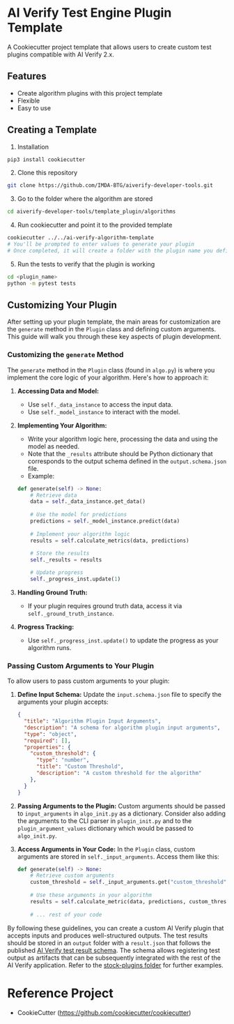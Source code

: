 # AI Verify Test Engine Plugin Template

A Cookiecutter project template that allows users to create custom test plugins compatible with AI Verify 2.x. 

## Features
- Create algorithm plugins with this project template
- Flexible
- Easy to use

## Creating a Template

1. Installation
  ```bash
  pip3 install cookiecutter
  ```

2. Clone this repository
  ```bash
  git clone https://github.com/IMDA-BTG/aiverify-developer-tools.git
  ```

3. Go to the folder where the algorithm are stored
  ```bash
  cd aiverify-developer-tools/template_plugin/algorithms
  ```
  
4. Run cookiecutter and point it to the provided template
  ```bash
  cookiecutter ../../ai-verify-algorithm-template
  # You'll be prompted to enter values to generate your plugin
  # Once completed, it will create a folder with the plugin name you defined in your current working directory
  ```

5. Run the tests to verify that the plugin is working
  ```bash
  cd <plugin_name>
  python -m pytest tests
  ```

## Customizing Your Plugin

After setting up your plugin template, the main areas for customization are the `generate` method in the `Plugin` class and defining custom arguments. This guide will walk you through these key aspects of plugin development.

### Customizing the `generate` Method

The `generate` method in the `Plugin` class (found in `algo.py`) is where you implement the core logic of your algorithm. Here's how to approach it:

1. **Accessing Data and Model:**
   - Use `self._data_instance` to access the input data.
   - Use `self._model_instance` to interact with the model.

2. **Implementing Your Algorithm:**
   - Write your algorithm logic here, processing the data and using the model as needed.
   - Note that the `_results` attribute should be Python dictionary that corresponds to the output schema defined in the `output.schema.json` file.
   - Example:
    ```python
    def generate(self) -> None:
        # Retrieve data
        data = self._data_instance.get_data()
        
        # Use the model for predictions
        predictions = self._model_instance.predict(data)
        
        # Implement your algorithm logic
        results = self.calculate_metrics(data, predictions)
        
        # Store the results
        self._results = results

        # Update progress
        self._progress_inst.update(1)
    ```

3. **Handling Ground Truth:**
   - If your plugin requires ground truth data, access it via `self._ground_truth_instance`.

4. **Progress Tracking:**
   - Use `self._progress_inst.update()` to update the progress as your algorithm runs.


### Passing Custom Arguments to Your Plugin

To allow users to pass custom arguments to your plugin:

1. **Define Input Schema:**
   Update the `input.schema.json` file to specify the arguments your plugin accepts:
    ```json
    {
      "title": "Algorithm Plugin Input Arguments",
      "description": "A schema for algorithm plugin input arguments",
      "type": "object",
      "required": [],
      "properties": {
        "custom_threshold": {
          "type": "number",
          "title": "Custom Threshold",
          "description": "A custom threshold for the algorithm"
        },
      }
    }
    ```

2. **Passing Arguments to the Plugin:**
   Custom arguments should be passed to `input_arguments` in `algo_init.py` as a dictionary. Consider also adding the arguments to the CLI parser in `plugin_init.py` and to the `plugin_argument_values` dictionary which would be passed to `algo_init.py`.

3. **Access Arguments in Your Code:**
   In the `Plugin` class, custom arguments are stored in `self._input_arguments`. Access them like this:
    ```python
    def generate(self) -> None:
        # Retrieve custom arguments
        custom_threshold = self._input_arguments.get("custom_threshold", 0.5)
        
        # Use these arguments in your algorithm
        results = self.calculate_metric(data, predictions, custom_threshold)
        
        # ... rest of your code
    ```

By following these guidelines, you can create a custom AI Verify plugin that accepts inputs and produces well-structured outputs. The test results should be stored in an `output` folder with a `result.json` that follows the published [AI Verify test result schema](https://github.com/aiverify-foundation/aiverify/blob/v2.x/common/schemas/aiverify.testresult.schema.json). The schema allows registering test output as artifacts that can be subsequently integrated with the rest of the AI Verify application. Refer to the [stock-plugins folder](https://github.com/aiverify-foundation/aiverify/tree/v2.x/stock-plugins) for further examples.

# Reference Project
  - CookieCutter (https://github.com/cookiecutter/cookiecutter)
